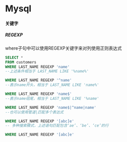 # Mysql

#### 关键字

##### REGEXP

where子句中可以使用REGEXP关键字来对列使用正则表达式

```sql
SELECT *
FROM customers
WHERE LAST_NAME REGEXP 'name'
--上述条件相当于 LAST_NAME LIKE '%name%'

WHERE LAST_NAME REGEXP '^name'
--表示name开头，相当于 LAST_NAME LIKE 'name%'

WHERE LAST_NAME REGEXP 'name$'
--表示name结尾，相当于 LAST_NAME LIKE '%name'

WHERE LAST_NAME REGEXP 'name$|^name|name'
--也可以使用管道|匹配多个表达式

WHERE LAST_NAME REGEXP '[abc]e'
-- 多种搜索模式，上述语句匹配包含‘ae’、‘be’、‘ce’的行

WHERE LAST_NAME REGEXP '[abc]e'

```


